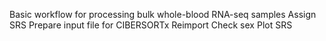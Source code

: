 Basic workflow for processing bulk whole-blood RNA-seq samples
Assign SRS
Prepare input file for CIBERSORTx
Reimport
Check sex
Plot SRS
